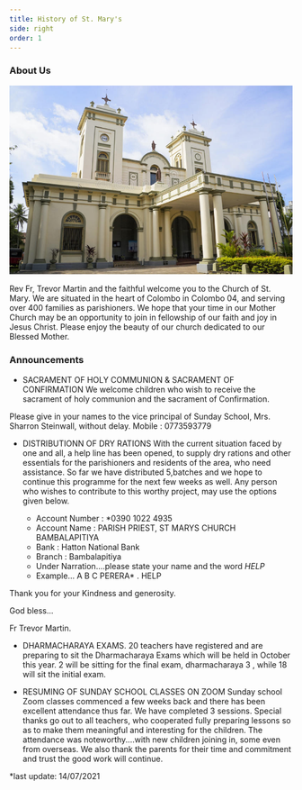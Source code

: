 ```yaml
---
title: History of St. Mary's
side: right
order: 1
---
```


### About Us

![St. Mary's Church](main.jpeg)

Rev Fr, Trevor Martin and the faithful welcome you to the Church of St. Mary. We are situated in the heart of Colombo in Colombo 04, and serving over 400 families as parishioners.   We hope that your time in our Mother Church may be an opportunity to join in fellowship of our faith and joy in Jesus Christ. Please enjoy the beauty of our church dedicated to our Blessed Mother.


### Announcements 
- SACRAMENT OF HOLY COMMUNION & SACRAMENT OF CONFIRMATION 
We welcome children who wish to receive the sacrament of holy communion and the sacrament of Confirmation. 

Please  give in your names to the vice principal of Sunday School, Mrs. Sharron Steinwall, without delay.
Mobile : 0773593779

- DISTRIBUTIONN  OF  DRY  RATIONS
With the current situation faced by one and all, a help line has been opened, to supply dry rations and other essentials  for the parishioners and residents of the area,  who need assistance. So far we have distributed 5,batches and we hope to continue this programme for the next few weeks as well. Any person who wishes to contribute to this worthy project, may use the options given below.

  * Account Number  : *0390 1022 4935
  * Account Name : PARISH PRIEST, ST MARYS CHURCH BAMBALAPITIYA
  * Bank  : Hatton National Bank
  * Branch  : Bambalapitiya
  * Under Narration....please state your name and the word *HELP*
  * Example... A B C PERERA* . HELP

Thank you for your Kindness and generosity.

God bless...

Fr Trevor Martin.

- DHARMACHARAYA  EXAMS.
20 teachers have registered and are preparing to sit the Dharmacharaya Exams which will be held in October this year. 2 will be sitting for the final exam, dharmacharaya 3 , while 18 will sit the initial exam.

- RESUMING OF SUNDAY SCHOOL CLASSES ON ZOOM
Sunday school Zoom classes commenced a few weeks back and there has been excellent attendance thus far. We have completed 3 sessions.
Special thanks go out to all teachers, who cooperated fully preparing lessons so as to make them meaningful and interesting for the children.
The attendance was noteworthy....with new children joining in, some even from overseas.
We also thank the parents for their time and commitment and trust the good work will continue.      


*last update: 14/07/2021
